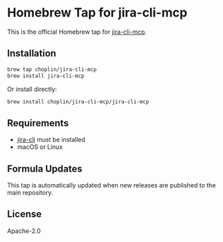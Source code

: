 # Homebrew Tap for jira-cli-mcp

This is the official Homebrew tap for [jira-cli-mcp](https://github.com/choplin/jira-cli-mcp).

## Installation

```bash
brew tap choplin/jira-cli-mcp
brew install jira-cli-mcp
```

Or install directly:

```bash
brew install choplin/jira-cli-mcp/jira-cli-mcp
```

## Requirements

- [jira-cli](https://github.com/ankitpokhrel/jira-cli) must be installed
- macOS or Linux

## Formula Updates

This tap is automatically updated when new releases are published to the main repository.

## License

Apache-2.0

